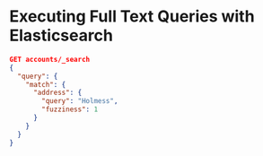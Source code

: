 # Executing Full Text Queries with Elasticsearch

```json
GET accounts/_search
{
  "query": {
    "match": {
      "address": {
        "query": "Holmess",
        "fuzziness": 1
      }
    }
  }
}
```

